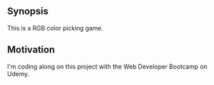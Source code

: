 ## Synopsis 

This is a RGB color picking game. 

## Motivation

I'm coding along on this project with the Web Developer Bootcamp on Udemy.

